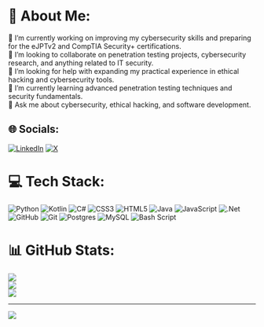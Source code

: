 # 💫 About Me:
🔭 I’m currently working on improving my cybersecurity skills and preparing for the eJPTv2 and CompTIA Security+ certifications.<br>👯 I’m looking to collaborate on penetration testing projects, cybersecurity research, and anything related to IT security.<br>🤝 I’m looking for help with expanding my practical experience in ethical hacking and cybersecurity tools.<br>🌱 I’m currently learning advanced penetration testing techniques and security fundamentals.<br>💬 Ask me about cybersecurity, ethical hacking, and software development.


## 🌐 Socials:
[![LinkedIn](https://img.shields.io/badge/LinkedIn-%230077B5.svg?logo=linkedin&logoColor=white)](https://linkedin.com/in/fco-javier-díaz-díaz-4667772bb) [![X](https://img.shields.io/badge/X-black.svg?logo=X&logoColor=white)](https://x.com/fjdiaz_02) 

# 💻 Tech Stack:
![Python](https://img.shields.io/badge/python-3670A0?style=for-the-badge&logo=python&logoColor=ffdd54) ![Kotlin](https://img.shields.io/badge/kotlin-%237F52FF.svg?style=for-the-badge&logo=kotlin&logoColor=white) ![C#](https://img.shields.io/badge/c%23-%23239120.svg?style=for-the-badge&logo=csharp&logoColor=white) ![CSS3](https://img.shields.io/badge/css3-%231572B6.svg?style=for-the-badge&logo=css3&logoColor=white) ![HTML5](https://img.shields.io/badge/html5-%23E34F26.svg?style=for-the-badge&logo=html5&logoColor=white) ![Java](https://img.shields.io/badge/java-%23ED8B00.svg?style=for-the-badge&logo=openjdk&logoColor=white) ![JavaScript](https://img.shields.io/badge/javascript-%23323330.svg?style=for-the-badge&logo=javascript&logoColor=%23F7DF1E) ![.Net](https://img.shields.io/badge/.NET-5C2D91?style=for-the-badge&logo=.net&logoColor=white) ![GitHub](https://img.shields.io/badge/github-%23121011.svg?style=for-the-badge&logo=github&logoColor=white) ![Git](https://img.shields.io/badge/git-%23F05033.svg?style=for-the-badge&logo=git&logoColor=white) ![Postgres](https://img.shields.io/badge/postgres-%23316192.svg?style=for-the-badge&logo=postgresql&logoColor=white) ![MySQL](https://img.shields.io/badge/mysql-4479A1.svg?style=for-the-badge&logo=mysql&logoColor=white) ![Bash Script](https://img.shields.io/badge/bash_script-%23121011.svg?style=for-the-badge&logo=gnu-bash&logoColor=white)
# 📊 GitHub Stats:
![](https://github-readme-stats.vercel.app/api?username=fjd02&theme=transparent&hide_border=false&include_all_commits=true&count_private=false)<br/>
![](https://nirzak-streak-stats.vercel.app/?user=fjd02&theme=transparent&hide_border=false)<br/>
![](https://github-readme-stats.vercel.app/api/top-langs/?username=fjd02&theme=transparent&hide_border=false&include_all_commits=true&count_private=false&layout=compact)

---
[![](https://visitcount.itsvg.in/api?id=fjd02&icon=0&color=0)](https://visitcount.itsvg.in)

<!-- Proudly created with GPRM ( https://gprm.itsvg.in ) -->
